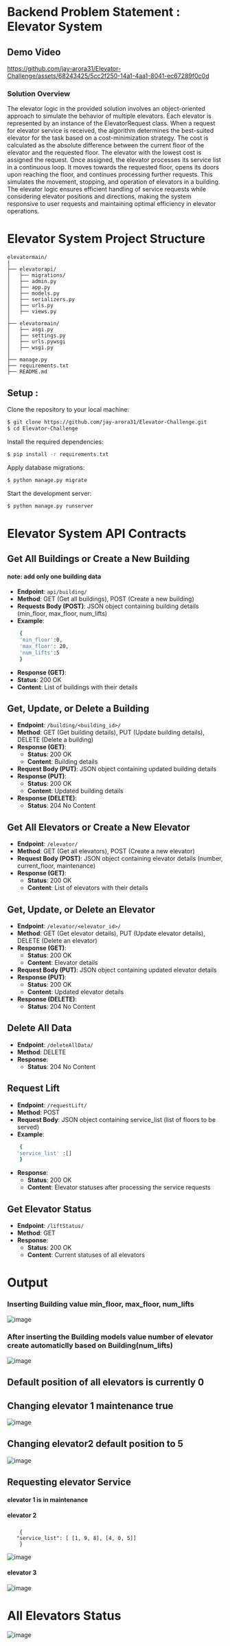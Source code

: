 # Backend Problem Statement : Elevator System

## Demo Video
https://github.com/jay-arora31/Elevator-Challenge/assets/68243425/5cc2f250-14a1-4aa1-8041-ec67289f0c0d

### Solution Overview
The elevator logic in the provided solution involves an object-oriented approach to simulate the behavior of multiple elevators. Each elevator is represented by an instance of the ElevatorRequest class. When a request for elevator service is received, the algorithm determines the best-suited elevator for the task based on a cost-minimization strategy. The cost is calculated as the absolute difference between the current floor of the elevator and the requested floor. The elevator with the lowest cost is assigned the request. Once assigned, the elevator processes its service list in a continuous loop. It moves towards the requested floor, opens its doors upon reaching the floor, and continues processing further requests. This simulates the movement, stopping, and operation of elevators in a building. The elevator logic ensures efficient handling of service requests while considering elevator positions and directions, making the system responsive to user requests and maintaining optimal efficiency in elevator operations.


# Elevator System Project Structure

```plaintext
elevatormain/
│
├── elevatorapi/
│   ├── migrations/
│   ├── admin.py
│   ├── app.py
│   ├── models.py
│   ├── serializers.py
│   ├── urls.py
│   ├── views.py
│
├── elevatormain/
│   ├── asgi.py
│   ├── settings.py
│   ├── urls.pywsgi
│   ├── wsgi.py
│  
├── manage.py
├── requirements.txt
├── README.md

```
<h2>Setup :</h2>

Clone the repository to your local machine:
```sh
$ git clone https://github.com/jay-arora31/Elevator-Challenge.git
$ cd Elevator-Challenge
```

Install the required dependencies:
```sh
$ pip install -r requirements.txt


```

Apply database migrations:
```sh
$ python manage.py migrate


```

Start the development server:
```sh
$ python manage.py runserver


```

# Elevator System API Contracts

## Get All Buildings or Create a New Building
#### note: add only one building data
- **Endpoint**: `api/building/`
- **Method**: GET (Get all buildings), POST (Create a new building)
- **Requests Body (POST)**: JSON object containing building details (min_floor, max_floor, num_lifts)
- **Example**:
```sh
    {
    'min_floor':0,
    'max_floor': 20,
    'num_lifts':5
    }


```
- **Response (GET)**:
- **Status**: 200 OK
- **Content**: List of buildings with their details


## Get, Update, or Delete a Building
- **Endpoint**: `/building/<building_id>/`
- **Method**: GET (Get building details), PUT (Update building details), DELETE (Delete a building)
- **Response (GET)**:
  - **Status**: 200 OK
  - **Content**: Building details
- **Request Body (PUT)**: JSON object containing updated building details
- **Response (PUT)**:
  - **Status**: 200 OK
  - **Content**: Updated building details
- **Response (DELETE)**:
  - **Status**: 204 No Content


## Get All Elevators or Create a New Elevator
- **Endpoint**: `/elevator/`
- **Method**: GET (Get all elevators), POST (Create a new elevator)
- **Request Body (POST)**: JSON object containing elevator details (number, current_floor, maintenance)
- **Response (GET)**:
  - **Status**: 200 OK
  - **Content**: List of elevators with their details
  
## Get, Update, or Delete an Elevator
- **Endpoint**: `/elevator/<elevator_id>/`
- **Method**: GET (Get elevator details), PUT (Update elevator details), DELETE (Delete an elevator)
- **Response (GET)**:
  - **Status**: 200 OK
  - **Content**: Elevator details
- **Request Body (PUT)**: JSON object containing updated elevator details
- **Response (PUT)**:
  - **Status**: 200 OK
  - **Content**: Updated elevator details
- **Response (DELETE)**:
  - **Status**: 204 No Content
 
  
## Delete All Data
- **Endpoint**: `/deleteAllData/`
- **Method**: DELETE
- **Response**:
  - **Status**: 204 No Content

## Request Lift 
- **Endpoint**: `/requestLift/`
- **Method**: POST
- **Request Body**: JSON object containing service_list (list of floors to be served)
- **Example**:
```sh
    {
   'service_list' :[]
    }
```
- **Response**:
  - **Status**: 200 OK
  - **Content**: Elevator statuses after processing the service requests
  
## Get Elevator Status
- **Endpoint**: `/liftStatus/`
- **Method**: GET
- **Response**:
  - **Status**: 200 OK
  - **Content**: Current statuses of all elevators



# Output

### Inserting Building value min_floor, max_floor, num_lifts

![image](https://github.com/jay-arora31/Elevator-Challenge/assets/68243425/a0bad869-3501-4b00-9413-e185de6fc8b2)

### After inserting the Building models value number of elevator create automaticlly based on Building(num_lifts)
![image](https://github.com/jay-arora31/Elevator-Challenge/assets/68243425/e4016ebe-9178-4074-8c4b-e8c276653c6c)

## Default position of all elevators is currently 0
## Changing  elevator 1 maintenance true 
![image](https://github.com/jay-arora31/Elevator-Challenge/assets/68243425/14ed3509-a2b2-4077-b4aa-cabffba577fe)


## Changing elevator2 default position to 5
![image](https://github.com/jay-arora31/Elevator-Challenge/assets/68243425/0f6b10f2-8d23-4782-a851-c4d9dc66f9e7)


## Requesting elevator Service
#### elevator 1  is in maintenance
#### elevator 2
#####    
        {
       "service_list": [ [1, 9, 8], [4, 0, 5]]
        }
![image](https://github.com/jay-arora31/Elevator-Challenge/assets/68243425/f7eacf76-59de-4759-831c-0c7d3afd13e8)
#### elevator 3
![image](https://github.com/jay-arora31/Elevator-Challenge/assets/68243425/ca12fade-6de3-456e-9388-f166fca97b50)

# All Elevators Status
![image](https://github.com/jay-arora31/Elevator-Challenge/assets/68243425/c748a1f7-2eb2-452b-90a3-1611bbcda4b0)

